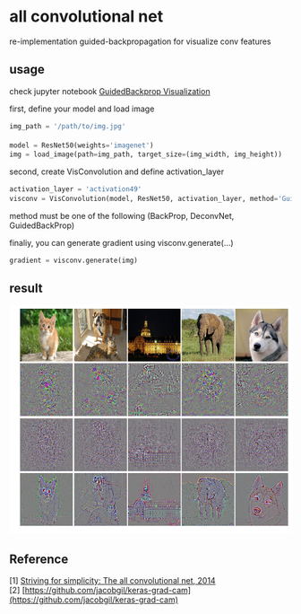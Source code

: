 # all convolutional net
re-implementation guided-backpropagation for visualize conv features

## usage
check jupyter notebook [GuidedBackprop Visualization](https://github.com/you359/Keras-CNNVisualization/tree/master/keras-GuidedBackpropagation/GuidedBackprop%20Visualization.ipynb)

first, define your model and load image<br/>
```python
img_path = '/path/to/img.jpg'

model = ResNet50(weights='imagenet')
img = load_image(path=img_path, target_size=(img_width, img_height))
```

second, create VisConvolution and define activation_layer<br/>
```python
activation_layer = 'activation49'
visconv = VisConvolution(model, ResNet50, activation_layer, method='GuidedBackProp')
```
method must be one of the following (BackProp, DeconvNet, GuidedBackProp)

finaliy, you can generate gradient using visconv.generate(...)<br/>
```python
gradient = visconv.generate(img)
```

## result
<img src=./result.png>

## Reference
[1] [Striving for simplicity: The all convolutional net, 2014](https://arxiv.org/pdf/1412.6806.pdf) <br/>
[2] [https://github.com/jacobgil/keras-grad-cam](https://github.com/jacobgil/keras-grad-cam)
<!-- [5] []() <br/> -->